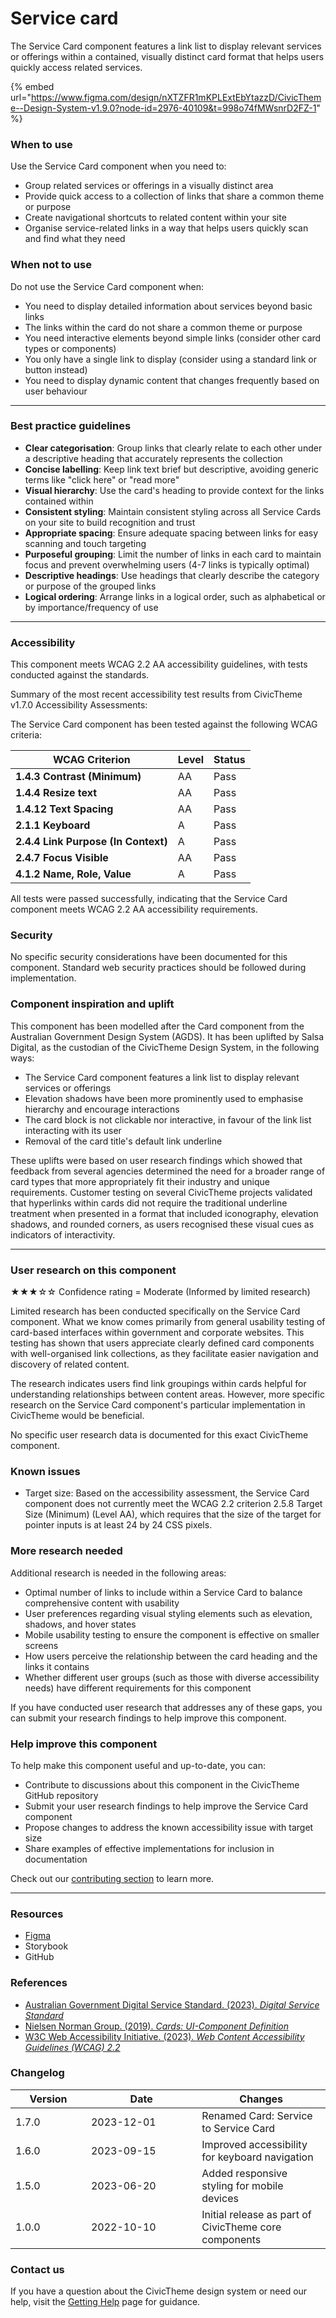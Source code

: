 # Service card

The Service Card component features a link list to display relevant services or offerings within a contained, visually distinct card format that helps users quickly access related services.

{% embed url="https://www.figma.com/design/nXTZFR1mKPLExtEbYtazzD/CivicTheme--Design-System-v1.9.0?node-id=2976-40109&t=998o74fMWsnrD2FZ-1" %}

### When to use

Use the Service Card component when you need to:

* Group related services or offerings in a visually distinct area
* Provide quick access to a collection of links that share a common theme or purpose
* Create navigational shortcuts to related content within your site
* Organise service-related links in a way that helps users quickly scan and find what they need

### When not to use

Do not use the Service Card component when:

* You need to display detailed information about services beyond basic links
* The links within the card do not share a common theme or purpose
* You need interactive elements beyond simple links (consider other card types or components)
* You only have a single link to display (consider using a standard link or button instead)
* You need to display dynamic content that changes frequently based on user behaviour

***

### Best practice guidelines

* **Clear categorisation**: Group links that clearly relate to each other under a descriptive heading that accurately represents the collection
* **Concise labelling**: Keep link text brief but descriptive, avoiding generic terms like "click here" or "read more"
* **Visual hierarchy**: Use the card's heading to provide context for the links contained within
* **Consistent styling**: Maintain consistent styling across all Service Cards on your site to build recognition and trust
* **Appropriate spacing**: Ensure adequate spacing between links for easy scanning and touch targeting
* **Purposeful grouping**: Limit the number of links in each card to maintain focus and prevent overwhelming users (4-7 links is typically optimal)
* **Descriptive headings**: Use headings that clearly describe the category or purpose of the grouped links
* **Logical ordering**: Arrange links in a logical order, such as alphabetical or by importance/frequency of use

***

### Accessibility

This component meets WCAG 2.2 AA accessibility guidelines, with tests conducted against the standards.

Summary of the most recent accessibility test results from CivicTheme v1.7.0 Accessibility Assessments:

The Service Card component has been tested against the following WCAG criteria:

| WCAG Criterion                      | Level | Status |
| ----------------------------------- | ----- | ------ |
| **1.4.3 Contrast (Minimum)**        | AA    | Pass   |
| **1.4.4 Resize text**               | AA    | Pass   |
| **1.4.12 Text Spacing**             | AA    | Pass   |
| **2.1.1 Keyboard**                  | A     | Pass   |
| **2.4.4 Link Purpose (In Context)** | A     | Pass   |
| **2.4.7 Focus Visible**             | AA    | Pass   |
| **4.1.2 Name, Role, Value**         | A     | Pass   |

All tests were passed successfully, indicating that the Service Card component meets WCAG 2.2 AA accessibility requirements.

### Security

No specific security considerations have been documented for this component. Standard web security practices should be followed during implementation.

### Component inspiration and uplift

This component has been modelled after the Card component from the Australian Government Design System (AGDS). It has been uplifted by Salsa Digital, as the custodian of the CivicTheme Design System, in the following ways:

* The Service Card component features a link list to display relevant services or offerings
* Elevation shadows have been more prominently used to emphasise hierarchy and encourage interactions
* The card block is not clickable nor interactive, in favour of the link list interacting with its user
* Removal of the card title's default link underline

These uplifts were based on user research findings which showed that feedback from several agencies determined the need for a broader range of card types that more appropriately fit their industry and unique requirements. Customer testing on several CivicTheme projects validated that hyperlinks within cards did not require the traditional underline treatment when presented in a format that included iconography, elevation shadows, and rounded corners, as users recognised these visual cues as indicators of interactivity.

***

### User research on this component

★★★☆☆ Confidence rating = Moderate (Informed by limited research)

Limited research has been conducted specifically on the Service Card component. What we know comes primarily from general usability testing of card-based interfaces within government and corporate websites. This testing has shown that users appreciate clearly defined card components with well-organised link collections, as they facilitate easier navigation and discovery of related content.

The research indicates users find link groupings within cards helpful for understanding relationships between content areas. However, more specific research on the Service Card component's particular implementation in CivicTheme would be beneficial.

No specific user research data is documented for this exact CivicTheme component.

### Known issues

* Target size: Based on the accessibility assessment, the Service Card component does not currently meet the WCAG 2.2 criterion 2.5.8 Target Size (Minimum) (Level AA), which requires that the size of the target for pointer inputs is at least 24 by 24 CSS pixels.

### More research needed

Additional research is needed in the following areas:

* Optimal number of links to include within a Service Card to balance comprehensive content with usability
* User preferences regarding visual styling elements such as elevation, shadows, and hover states
* Mobile usability testing to ensure the component is effective on smaller screens
* How users perceive the relationship between the card heading and the links it contains
* Whether different user groups (such as those with diverse accessibility needs) have different requirements for this component

If you have conducted user research that addresses any of these gaps, you can submit your research findings to help improve this component.

### Help improve this component

To help make this component useful and up-to-date, you can:

* Contribute to discussions about this component in the CivicTheme GitHub repository
* Submit your user research findings to help improve the Service Card component
* Propose changes to address the known accessibility issue with target size
* Share examples of effective implementations for inclusion in documentation

Check out our [contributing section](../../contributing/contribution-model.md) to learn more.

***

### Resources

* [Figma](https://www.figma.com/design/nXTZFR1mKPLExtEbYtazzD/CivicTheme--Design-System-v1.9.0?node-id=2976-40109\&t=998o74fMWsnrD2FZ-1)
* Storybook
* GitHub

### References

* [Australian Government Digital Service Standard. (2023). _Digital Service Standard_](https://www.dta.gov.au/help-and-advice/digital-service-standard)
* [Nielsen Norman Group. (2019). _Cards: UI-Component Definition_ ](https://www.nngroup.com/articles/cards-component/)
* [W3C Web Accessibility Initiative. (2023). _Web Content Accessibility Guidelines (WCAG) 2.2_](https://www.w3.org/TR/WCAG22/)

### Changelog

<table><thead><tr><th width="104.9609375">Version</th><th width="161.37109375">Date</th><th>Changes</th></tr></thead><tbody><tr><td>1.7.0</td><td>2023-12-01</td><td>Renamed Card: Service to Service Card</td></tr><tr><td>1.6.0</td><td>2023-09-15</td><td>Improved accessibility for keyboard navigation</td></tr><tr><td>1.5.0</td><td>2023-06-20</td><td>Added responsive styling for mobile devices</td></tr><tr><td>1.0.0</td><td>2022-10-10</td><td>Initial release as part of CivicTheme core components</td></tr></tbody></table>

### Contact us

If you have a question about the CivicTheme design system or need our help, visit the [Getting Help](../../getting-started/getting-help.md) page for guidance.
